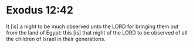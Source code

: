 # Exodus 12:42

It [is] a night to be much observed unto the LORD for bringing them out from the land of Egypt: this [is] that night of the LORD to be observed of all the children of Israel in their generations.